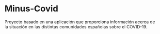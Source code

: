 # Minus-Covid
Proyecto basado en una aplicación que proporciona información acerca de la situación en las distintas comunidades españolas sobre el COVID-19.
